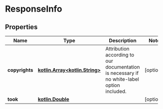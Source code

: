# ResponseInfo

## Properties
Name | Type | Description | Notes
------------ | ------------- | ------------- | -------------
**copyrights** | [**kotlin.Array&lt;kotlin.String&gt;**](.md) | Attribution according to our documentation is necessary if no white-label option included. |  [optional]
**took** | [**kotlin.Double**](.md) |  |  [optional]
